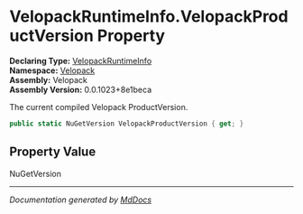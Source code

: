 ﻿<!--  
  <auto-generated>   
    The contents of this file were generated by a tool.  
    Changes to this file may be list if the file is regenerated  
  </auto-generated>   
-->

# VelopackRuntimeInfo.VelopackProductVersion Property

**Declaring Type:** [VelopackRuntimeInfo](../index.md)  
**Namespace:** [Velopack](../../index.md)  
**Assembly:** Velopack  
**Assembly Version:** 0.0.1023+8e1beca

 The current compiled Velopack ProductVersion. 

```csharp
public static NuGetVersion VelopackProductVersion { get; }
```

## Property Value

NuGetVersion

___

*Documentation generated by [MdDocs](https://github.com/ap0llo/mddocs)*

